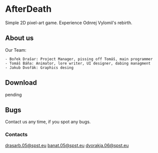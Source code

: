 # AfterDeath
Simple 2D pixel-art game. Experience Odnrej Vylomil's rebirth.
## About us
Our Team:
```
- Bořek Drašar: Project Manager, pissing off Tomáš, main programmer
- Tomáš Báňa: Animator, lore writer, UI designer, dabing managment
- Jakub Dvořák: Graphics desing

```
## Download
pending

## Bugs
Contact us any time, if you spot any bugs.
### Contacts
drasarb.05@spst.eu
banat.05@spst.eu
dvorakja.06@spst.eu
